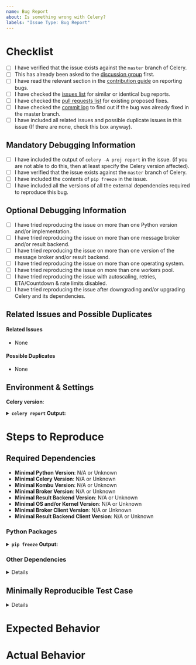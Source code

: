 ```yaml
---
name: Bug Report
about: Is something wrong with Celery?
labels: "Issue Type: Bug Report"
---
```

<!--
Please fill this template entirely and do not erase parts of it.
We reserve the right to close without a response
bug reports which are incomplete.
-->
# Checklist
<!--
To check an item on the list replace [ ] with [x].
-->
- [ ] I have verified that the issue exists against the `master` branch of Celery.
- [ ] This has already been asked to the [discussion group](https://groups.google.com/forum/#!forum/celery-users) first.
- [ ] I have read the relevant section in the
  [contribution guide](http://docs.celeryproject.org/en/latest/contributing.html#other-bugs)
  on reporting bugs.
- [ ] I have checked the [issues list](https://github.com/celery/celery/issues?q=is%3Aissue+label%3A%22Issue+Type%3A+Bug+Report%22+-label%3A%22Category%3A+Documentation%22)
  for similar or identical bug reports.
- [ ] I have checked the [pull requests list](https://github.com/celery/celery/pulls?q=is%3Apr+label%3A%22PR+Type%3A+Bugfix%22+-label%3A%22Category%3A+Documentation%22)
  for existing proposed fixes.
- [ ] I have checked the [commit log](https://github.com/celery/celery/commits/master)
  to find out if the bug was already fixed in the master branch.
- [ ] I have included all related issues and possible duplicate issues
  in this issue (If there are none, check this box anyway).

## Mandatory Debugging Information

- [ ] I have included the output of ``celery -A proj report`` in the issue.
    (if you are not able to do this, then at least specify the Celery
     version affected).
- [ ] I have verified that the issue exists against the `master` branch of Celery.
- [ ] I have included the contents of ``pip freeze`` in the issue.
- [ ] I have included all the versions of all the external dependencies required
  to reproduce this bug.

## Optional Debugging Information
<!--
Try some of the below if you think they are relevant.
It will help us figure out the scope of the bug and how many users it affects.
-->
- [ ] I have tried reproducing the issue on more than one Python version
  and/or implementation.
- [ ] I have tried reproducing the issue on more than one message broker and/or
  result backend.
- [ ] I have tried reproducing the issue on more than one version of the message
  broker and/or result backend.
- [ ] I have tried reproducing the issue on more than one operating system.
- [ ] I have tried reproducing the issue on more than one workers pool.
- [ ] I have tried reproducing the issue with autoscaling, retries,
  ETA/Countdown & rate limits disabled.
- [ ] I have tried reproducing the issue after downgrading
  and/or upgrading Celery and its dependencies.

## Related Issues and Possible Duplicates
<!--
Please make sure to search and mention any related issues
or possible duplicates to this issue as requested by the checklist above.

This may or may not include issues in other repositories that the Celery project
maintains or other repositories that are dependencies of Celery.

If you don't know how to mention issues, please refer to Github's documentation
on the subject: https://help.github.com/en/articles/autolinked-references-and-urls#issues-and-pull-requests
-->

#### Related Issues

- None

#### Possible Duplicates

- None

## Environment & Settings
<!-- Include the contents of celery --version below -->
**Celery version**:
<!-- Include the output of celery -A proj report below -->
<details>
<summary><b><code>celery report</code> Output:</b></summary>
<p>

```
```

</p>
</details>

# Steps to Reproduce

## Required Dependencies
<!-- Please fill the required dependencies to reproduce this issue -->
* **Minimal Python Version**: N/A or Unknown
* **Minimal Celery Version**: N/A or Unknown
* **Minimal Kombu Version**: N/A or Unknown
* **Minimal Broker Version**: N/A or Unknown
* **Minimal Result Backend Version**: N/A or Unknown
* **Minimal OS and/or Kernel Version**: N/A or Unknown
* **Minimal Broker Client Version**: N/A or Unknown
* **Minimal Result Backend Client Version**: N/A or Unknown

### Python Packages
<!-- Please fill the contents of pip freeze below -->
<details>
<summary><b><code>pip freeze</code> Output:</b></summary>
<p>

```
```

</p>
</details>

### Other Dependencies
<!--
Please provide system dependencies, configuration files
and other dependency information if applicable
-->
<details>
<p>
N/A
</p>
</details>

## Minimally Reproducible Test Case
<!--
Please provide a reproducible test case.
Refer to the Reporting Bugs section in our contribution guide.

We prefer submitting test cases in the form of a PR to our integration test suite.
If you can provide one, please mention the PR number below.
If not, please attach the most minimal code example required to reproduce the issue below.
If the test case is too large, please include a link to a gist or a repository below.
-->

<details>
<p>

```python
```

</p>
</details>

# Expected Behavior
<!-- Describe in detail what you expect to happen -->

# Actual Behavior
<!--
Describe in detail what actually happened.
Please include a backtrace and surround it with triple backticks (```).
In addition, include the Celery daemon logs, the broker logs,
the result backend logs and system logs below if they will help us debug
the issue.
-->
